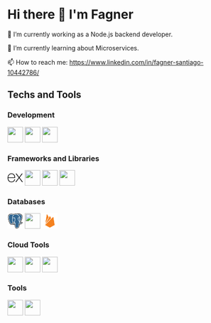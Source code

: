 # Hi there 👋 I'm Fagner

🔭 I’m currently working as a Node.js backend developer.

🌱 I’m currently learning about Microservices.

📫 How to reach me: https://www.linkedin.com/in/fagner-santiago-10442786/

## Techs and Tools

### Development

<img src="https://camo.githubusercontent.com/528e232c728b497080cbf31d2a7e797caa81e402ff81643f79b2c2c395a29f17/68747470733a2f2f63646e2e6a7364656c6976722e6e65742f67682f64657669636f6e732f64657669636f6e2f69636f6e732f6a6176617363726970742f6a6176617363726970742d706c61696e2e737667" width="35" height="35" data-canonical-src="https://cdn.jsdelivr.net/gh/devicons/devicon/icons/javascript/javascript-plain.svg" style="max-width: 100%;"> <img src="https://camo.githubusercontent.com/aa8b3e6b6fc55ea158e132e1c33ba6aa7fe49706a4e4bd64701af1cf89f514b5/68747470733a2f2f63646e2e6a7364656c6976722e6e65742f67682f64657669636f6e732f64657669636f6e2f69636f6e732f747970657363726970742f747970657363726970742d6f726967696e616c2e737667" width="35" height="35" data-canonical-src="https://cdn.jsdelivr.net/gh/devicons/devicon/icons/typescript/typescript-plain.svg" style="max-width: 100%;"> <img src="https://camo.githubusercontent.com/900baefb89e187c8b32cdbb3b440d1502fe8f30a1a335cc5dc5868af0142f8b1/68747470733a2f2f63646e2e6a7364656c6976722e6e65742f67682f64657669636f6e732f64657669636f6e2f69636f6e732f6e6f64656a732f6e6f64656a732d6f726967696e616c2e737667" width="35" height="35" data-canonical-src="https://cdn.jsdelivr.net/gh/devicons/devicon/icons/nodejs/nodejs-plain.svg" style="max-width: 100%;">

### Frameworks and Libraries
<img src="https://github.com/devicons/devicon/blob/master/icons/express/express-original.svg" width="35" height="35" data-canonical-src="https://cdn.jsdelivr.net/gh/devicons/devicon/icons/express/express-original.svg" style="max-width: 100%;"> <img src="https://camo.githubusercontent.com/c44dc4cdc740b9d3795f93c2ee35f42bbe2701318abd87ecb0e0e797c5239f84/68747470733a2f2f63646e2e6a7364656c6976722e6e65742f67682f64657669636f6e732f64657669636f6e2f69636f6e732f6e6573746a732f6e6573746a732d706c61696e2e737667" width="35" height="35" data-canonical-src="https://cdn.jsdelivr.net/gh/devicons/devicon/icons/nestjs/nestjs-plain.svg" style="max-width: 100%;"> <img src="https://camo.githubusercontent.com/fd37a0ed465d6e14411705324a0d21739377f54ab6d0ae146c68fca8777e16c7/68747470733a2f2f63646e2e6a7364656c6976722e6e65742f67682f64657669636f6e732f64657669636f6e2f69636f6e732f6a6573742f6a6573742d706c61696e2e737667" width="35" height="35" data-canonical-src="https://cdn.jsdelivr.net/gh/devicons/devicon/icons/jest/jest-plain.svg" style="max-width: 100%;"> <img src="https://camo.githubusercontent.com/27d0b117da00485c56d69aef0fa310a3f8a07abecc8aa15fa38c8b78526c60ac/68747470733a2f2f63646e2e6a7364656c6976722e6e65742f67682f64657669636f6e732f64657669636f6e2f69636f6e732f72656163742f72656163742d6f726967696e616c2e737667" width="35" height="35" data-canonical-src="https://cdn.jsdelivr.net/gh/devicons/devicon/icons/react/react-original.svg" style="max-width: 100%;"> 

### Databases
<img src="https://github.com/devicons/devicon/blob/master/icons/postgresql/postgresql-original.svg" width="35" height="35" data-canonical-src="https://cdn.jsdelivr.net/gh/devicons/devicon/icons/postgresql/postgresql-plain.svg" style="max-width: 100%;"> <img src="https://oieduardorabelo.medium.com/amazon-dynamodb-casos-de-uso-e-exemplos-com-transactions-5f0aeea6651d" width="35" height="35" data-canonical-src="https://cdn.jsdelivr.net/gh/devicons/devicon/icons/amazonwebservices/amazonwebservices-original.svg" style="max-width: 100%;"> <img src="https://github.com/devicons/devicon/blob/master/icons/firebase/firebase-plain.svg" width="35" height="35" data-canonical-src="https://cdn.jsdelivr.net/gh/devicons/devicon/icons/firebase/firebase-plain.svg" style="max-width: 100%;">

### Cloud Tools
<img src="https://camo.githubusercontent.com/9b70a59580f9cdb57e2083a8085cfb55614d3c145cc56ac8a3d3b81870d0f3d1/68747470733a2f2f63646e2e6a7364656c6976722e6e65742f67682f64657669636f6e732f64657669636f6e2f69636f6e732f616d617a6f6e77656273657276696365732f616d617a6f6e77656273657276696365732d6f726967696e616c2e737667" width="35" height="35" data-canonical-src="https://cdn.jsdelivr.net/gh/devicons/devicon/icons/amazonwebservices/amazonwebservices-original.svg" style="max-width: 100%;"> <img src="https://camo.githubusercontent.com/9055d699f40f982cddcb73f1e3e5554e794642b3ccdf1bed328e9674245ae01a/68747470733a2f2f63646e2e6a7364656c6976722e6e65742f67682f64657669636f6e732f64657669636f6e2f69636f6e732f676f6f676c65636c6f75642f676f6f676c65636c6f75642d6f726967696e616c2e737667" width="35" height="35" data-canonical-src="https://cdn.jsdelivr.net/gh/devicons/devicon/icons/googlecloud/googlecloud-plain.svg" style="max-width: 100%;"> <img src="https://camo.githubusercontent.com/f64a041d6d0cda76988a117724ce3b3272b8fc5f9f742c4dcb9160be9a2c41c1/68747470733a2f2f63646e2e6a7364656c6976722e6e65742f67682f64657669636f6e732f64657669636f6e2f69636f6e732f646f636b65722f646f636b65722d706c61696e2e737667" width="35" height="35" data-canonical-src="https://cdn.jsdelivr.net/gh/devicons/devicon/icons/docker/docker-plain.svg" style="max-width: 100%;">

### Tools
<img src="https://camo.githubusercontent.com/ddd323c6c51fbc9a81fcbb60fe25a588ab59fdd6567b7e827f4d2d5c4e09f6a1/68747470733a2f2f63646e2e6a7364656c6976722e6e65742f67682f64657669636f6e732f64657669636f6e2f69636f6e732f6769742f6769742d706c61696e2e737667" width="35" height="35" data-canonical-src="https://cdn.jsdelivr.net/gh/devicons/devicon/icons/git/git-plain.svg" style="max-width: 100%;"> <img src="https://camo.githubusercontent.com/5fa137d222dde7b69acd22c6572a065ce3656e6ffa1f5e88c1b5c7a935af3cc6/68747470733a2f2f63646e2e6a7364656c6976722e6e65742f67682f64657669636f6e732f64657669636f6e2f69636f6e732f7673636f64652f7673636f64652d6f726967696e616c2e737667" width="35" height="35" data-canonical-src="https://cdn.jsdelivr.net/gh/devicons/devicon/icons/vscode/vscode-original.svg" style="max-width: 100%;">






